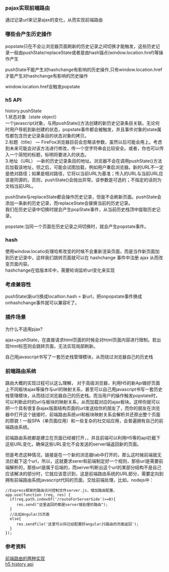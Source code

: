 ### pajax实现前端路由
通过记录url来记录ajax的变化，从而实现前端路由  

### 哪些会产生历史操作
popstate只在不会让浏览器页面刷新的历史记录之间切换才能触发，这些历史记录一般由pushState/replaceState或者是由hash锚点(window.location.href)等操作产生  

pushState不能产生对hashchange有影响的历史操作,只有window.location.href才能产生对hashchange有影响的历史操作  

window.location.href会触发popstate  

### h5 API
history.pushState   
1.状态对象（state object）  
一个javascript对象，与用pushState()方法创建的新历史记录条目关联。无论何时用户导航到新创建的状态，popstate事件都会被触发，并且事件对象的state属性都包含历史记录条目的状态对象的拷贝。    
2.标题（title） — FireFox浏览器目前会忽略该参数，虽然以后可能会用上。考虑到未来可能会对该方法进行修改，传一个空字符串会比较安全。或者，你也可以传入一个简短的标题，标明将要进入的状态。   
3.地址（URL） —新的历史记录条目的地址。浏览器不会在调用pushState()方法后加载该地址，但之后，可能会试图加载，例如用户重启浏览器。新的URL不一定是绝对路径；如果是相对路径，它将以当前URL为基准；传入的URL与当前URL应该是同源的，否则，pushState()会抛出异常。该参数是可选的；不指定的话则为文档当前URL。    

pushState与replaceState都会操作历史记录，但是不会刷新页面。pushState会添加一条新的历史记录，而replaceState会替换当前的历史记录。  
我们在历史记录中切换时就会产生popState事件，从当前历史栈顶中提取历史记录。  


popstate:当同一个页面在历史记录之间切换时，就会产生popstate事件。
### hash
使用window.locatio处理哈希改变的时候不会重新渲染页面，而是当作新页面加到历史记录中，这样我们跳转页面就可以在 hashchange 事件中注册 ajax 从而改变页面内容。  
hashchange在低版本IE中，需要轮询监听url变化来实现  

### 考虑兼容性
pushState(新url)换成localtion.hash = 新url，把onpopstate事件换成onhashchange事件就可以兼容IE了。  

### 插件场景
为什么不适用pjax?  


ajax+pushState，在直接请求html页面的时候会对html页面内容进行限制。若出现html标签则会跳转页面，无法实现局部刷新。   

自己用javascript书写了一套历史栈管理模块，从而绕过浏览器自己的历史栈  


### 前端路由系统
路由大概的实现过程可以这么理解， 对于高级浏览器，利用H5的新Api做好页面上不同板块ajax等操作与url的映射关系，甚至可以自己用javascript书写一套历史栈管理模块，从而绕过浏览器自己的历史栈。而当用户的操作触发popstate时，可以判断此时的url与板块的映射关系，从而加载对应的ajax板块。这样你就可以把一个具有很复杂ajax版面结构页面的url发送给你的朋友了，而你的朋友在浏览器中打开这个链接时，前端路由系统url和板块映射关系会解析并还原出整个页面的原貌！一般SPA（单页面应用）和一些复杂的社交站应用，会普遍拥有自己的前端路由系统。  

前端路由系统都是建立在页面已经被打开，，并且前端可以利用H5等的api拦截下这些URL变化，确保这些URL变化不会发送的server端返回新的页面。  

但是考虑这种情况，链接是在一个新的浏览器tab中打开的，那么这时候前端就无法拦截下这个url，所以，这就要求serer和前端制定好一个规则，那些url是需要前端解析的，那些url是属于后端的，而server判断出这个url的某部分结构不是自己应该解决的部分时，它就应该意识到，这是前端路由系统的URL部分，需要定向到拥有前端路由系统javascript代码的页面，交给前端处理，比如，nodejs中：  

```
//Express框架的路由访问控制文件server.js，增加路由配置。
app.use(function (req, res) {
  if(req.path.indexOf('/routeForServerSide')>=0){
     res.send("这里返回的都是server端处理的路由");
  }
  //比如AngularJS页面
  else{ 
     res.sendfile('这里可以将已经配置好angularJS路由的页面返回');
  }
});
```

### 参考资料
[前端路由的两种实现](https://segmentfault.com/a/1190000007238999)    
[h5 history api](http://frontenddev.org/article/html-5-pushstate-popstate-operating-history-no-refresh-to-change-the-current-url.html)
